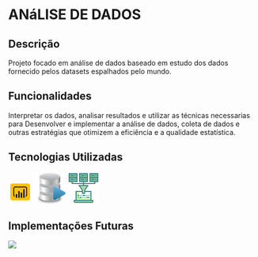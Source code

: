 # ANáLISE DE DADOS

## Descrição
Projeto focado em análise de dados baseado em estudo dos dados fornecido pelos datasets espalhados pelo mundo.

## Funcionalidades

Interpretar os dados, analisar resultados e utilizar as técnicas necessarias para Desenvolver e implementar a análise de dados, coleta de dados e outras estratégias que otimizem a eficiência e a qualidade estatística.

## Tecnologias Utilizadas
![](https://github.com/tiagojti/Analise_de_Dados/blob/main/Imagens/powerbi.png)
![](https://github.com/tiagojti/Analise_de_Dados/blob/main/Imagens/SQL.png)
![](https://github.com/tiagojti/Analise_de_Dados/blob/main/Imagens/powerquery.png)
## Implementações Futuras
![](https://img.shields.io/static/v1?label=STATUS&message=EM%20DESENVOLVIMENTO&color=GREEN&style=for-the-badge)

